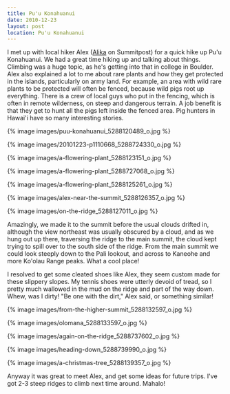 ```yaml
---
title: Pu'u Konahuanui
date: 2010-12-23
layout: post
location: Pu'u Konahuanui
---
```


I met up with local hiker Alex ([Alika](https://www.summitpost.org/users/alika/58229) on
Summitpost) for a quick hike up Pu'u Konahuanui. We had a great time hiking
up and talking about things. Climbing was a huge topic, as he's getting
into that in college in Boulder. Alex also explained a lot to me about
rare plants and how they get protected in the islands, particularly on
army land. For example, an area with wild rare plants to be protected will
often be fenced, because wild pigs root up everything. There is a crew
of local guys who put in the fencing, which is often in remote wilderness,
on steep and dangerous terrain. A job benefit is that they get to hunt
all the pigs left inside the fenced area. Pig hunters in Hawai'i have so
many interesting stories.
  
  
{% image images/puu-konahuanui_5288120489_o.jpg %}
  
{% image images/20101223-p1110668_5288724330_o.jpg %}
  
{% image images/a-flowering-plant_5288123151_o.jpg %}
  
{% image images/a-flowering-plant_5288727068_o.jpg %}
  
{% image images/a-flowering-plant_5288125261_o.jpg %}
  
{% image images/alex-near-the-summit_5288126357_o.jpg %}
  
{% image images/on-the-ridge_5288127011_o.jpg %}
  
  
Amazingly, we made it to the summit before the usual clouds drifted in,
although the view northeast was usually obscured by a cloud, and as we
hung out up there, traversing the ridge to the main summit, the cloud kept
trying to spill over to the south side of the ridge. From the main summit
we could look steeply down to the Pali lookout, and across to Kaneohe and
more Ko'olau Range peaks. What a cool place!
  
  
I resolved to get some cleated shoes like Alex, they seem custom made
for these slippery slopes. My tennis shoes were utterly devoid of tread,
so I pretty much wallowed in the mud on the ridge and part of the way down.
Whew, was I dirty! "Be one with the dirt," Alex said, or something similar!
  
  
  
{% image images/from-the-higher-summit_5288132597_o.jpg %}
  
{% image images/olomana_5288133597_o.jpg %}
  
{% image images/again-on-the-ridge_5288737602_o.jpg %}
  
{% image images/heading-down_5288739990_o.jpg %}
  
{% image images/a-christmas-tree_5288139357_o.jpg %}
  
  
  
Anyway it was great to meet Alex, and get some ideas for future trips.
I've got 2-3 steep ridges to climb next time around. Mahalo!

